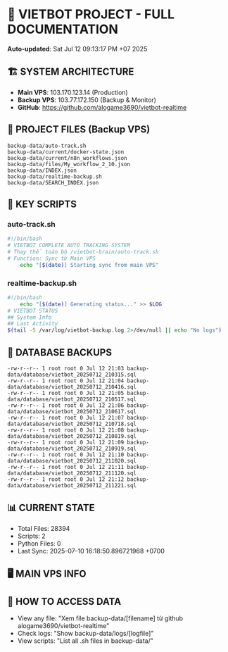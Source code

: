 # 🤖 VIETBOT PROJECT - FULL DOCUMENTATION
**Auto-updated**: Sat Jul 12 09:13:17 PM +07 2025

## 🏗️ SYSTEM ARCHITECTURE
- **Main VPS**: 103.170.123.14 (Production)
- **Backup VPS**: 103.77.172.150 (Backup & Monitor)
- **GitHub**: https://github.com/alogame3690/vietbot-realtime

## 📁 PROJECT FILES (Backup VPS)
```
backup-data/auto-track.sh
backup-data/current/docker-state.json
backup-data/current/n8n_workflows.json
backup-data/files/My_workflow_2_10.json
backup-data/INDEX.json
backup-data/realtime-backup.sh
backup-data/SEARCH_INDEX.json
```

## 🔧 KEY SCRIPTS
### auto-track.sh
```bash
#!/bin/bash
# VIETBOT COMPLETE AUTO TRACKING SYSTEM
# Thay thế toàn bộ /vietbot-brain/auto-track.sh
# Function: Sync từ Main VPS
    echo "[$(date)] Starting sync from main VPS"
```
### realtime-backup.sh
```bash
#!/bin/bash
    echo "[$(date)] Generating status..." >> $LOG
# VIETBOT STATUS
## System Info
## Last Activity
$(tail -5 /var/log/vietbot-backup.log 2>/dev/null || echo "No logs")
```

## 💾 DATABASE BACKUPS
```
-rw-r--r-- 1 root root 0 Jul 12 21:03 backup-data/database/vietbot_20250712_210315.sql
-rw-r--r-- 1 root root 0 Jul 12 21:04 backup-data/database/vietbot_20250712_210416.sql
-rw-r--r-- 1 root root 0 Jul 12 21:05 backup-data/database/vietbot_20250712_210517.sql
-rw-r--r-- 1 root root 0 Jul 12 21:06 backup-data/database/vietbot_20250712_210617.sql
-rw-r--r-- 1 root root 0 Jul 12 21:07 backup-data/database/vietbot_20250712_210718.sql
-rw-r--r-- 1 root root 0 Jul 12 21:08 backup-data/database/vietbot_20250712_210819.sql
-rw-r--r-- 1 root root 0 Jul 12 21:09 backup-data/database/vietbot_20250712_210919.sql
-rw-r--r-- 1 root root 0 Jul 12 21:10 backup-data/database/vietbot_20250712_211020.sql
-rw-r--r-- 1 root root 0 Jul 12 21:11 backup-data/database/vietbot_20250712_211120.sql
-rw-r--r-- 1 root root 0 Jul 12 21:12 backup-data/database/vietbot_20250712_211221.sql
```

## 📊 CURRENT STATE
- Total Files: 28394
- Scripts: 2
- Python Files: 0
- Last Sync: 2025-07-10 16:18:50.896721968 +0700

## 🖥️ MAIN VPS INFO


## 🚨 HOW TO ACCESS DATA
- View any file: "Xem file backup-data/[filename] từ github alogame3690/vietbot-realtime"
- Check logs: "Show backup-data/logs/[logfile]"
- View scripts: "List all .sh files in backup-data/"
